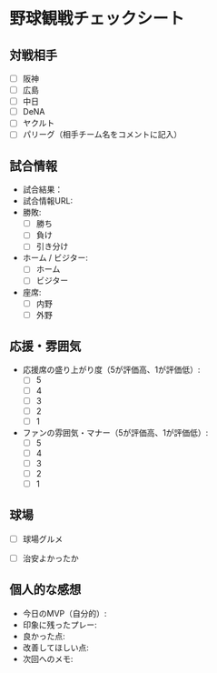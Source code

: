 # 野球観戦チェックシート

## 対戦相手
* [ ] 阪神
* [ ] 広島
* [ ] 中日
* [ ] DeNA
* [ ] ヤクルト
* [ ] パリーグ（相手チーム名をコメントに記入）

## 試合情報
* 試合結果：
* 試合情報URL: 
* 勝敗:
  * [ ] 勝ち
  * [ ] 負け
  * [ ] 引き分け

* ホーム / ビジター:
  * [ ] ホーム
  * [ ] ビジター

* 座席:
  * [ ] 内野
  * [ ] 外野

## 応援・雰囲気

* 応援席の盛り上がり度（5が評価高、1が評価低）:
  * [ ] 5
  * [ ] 4
  * [ ] 3
  * [ ] 2
  * [ ] 1

* ファンの雰囲気・マナー（5が評価高、1が評価低）:
  * [ ] 5
  * [ ] 4
  * [ ] 3
  * [ ] 2
  * [ ] 1

## 球場
* [ ] 球場グルメ
* [ ] 治安よかったか


## 個人的な感想
* 今日のMVP（自分的）:
* 印象に残ったプレー:
* 良かった点:
* 改善してほしい点:
* 次回へのメモ:
